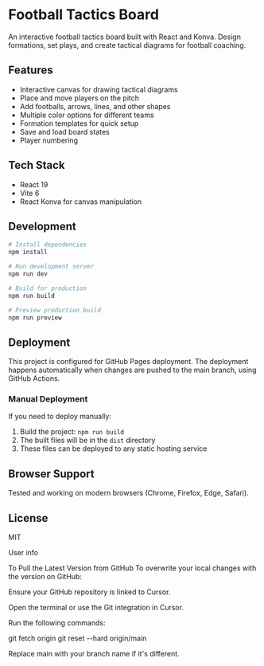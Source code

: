 # Football Tactics Board

An interactive football tactics board built with React and Konva. Design formations, set plays, and create tactical diagrams for football coaching.

## Features

- Interactive canvas for drawing tactical diagrams
- Place and move players on the pitch
- Add footballs, arrows, lines, and other shapes
- Multiple color options for different teams
- Formation templates for quick setup
- Save and load board states
- Player numbering

## Tech Stack

- React 19
- Vite 6
- React Konva for canvas manipulation

## Development

```bash
# Install dependencies
npm install

# Run development server
npm run dev

# Build for production
npm run build

# Preview production build
npm run preview
```

## Deployment

This project is configured for GitHub Pages deployment. The deployment happens automatically when changes are pushed to the main branch, using GitHub Actions.

### Manual Deployment

If you need to deploy manually:

1. Build the project: `npm run build`
2. The built files will be in the `dist` directory
3. These files can be deployed to any static hosting service

## Browser Support

Tested and working on modern browsers (Chrome, Firefox, Edge, Safari).

## License

MIT


User info

To Pull the Latest Version from GitHub
To overwrite your local changes with the version on GitHub:

Ensure your GitHub repository is linked to Cursor.

Open the terminal or use the Git integration in Cursor.

Run the following commands:

git fetch origin
git reset --hard origin/main

Replace main with your branch name if it's different.